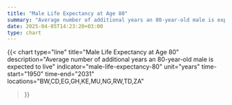 ```yaml
---
title: "Male Life Expectancy at Age 80"
summary: "Average number of additional years an 80-year-old male is expected to live"
date: 2025-04-05T14:23:20+03:00
type: chart
---
```


{{< chart
    type="line"
    title="Male Life Expectancy at Age 80"
    description="Average number of additional years an 80-year-old male is expected to live"
    indicator="male-life-expectancy-80"
    unit="years"
    time-start="1950"
    time-end="2031"
    locations="BW,CD,EG,GH,KE,MU,NG,RW,TD,ZA"
>}}
